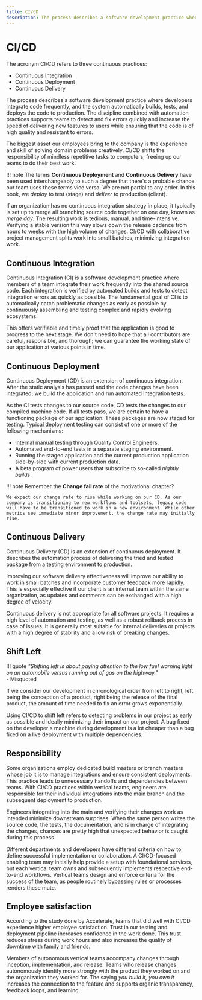```yaml
---
title: CI/CD
description: The process describes a software development practice where developers integrate code frequently, and the system automatically builds, tests, and deploys the code to production.
---
```


# CI/CD

The acronym CI/CD refers to three continuous practices:

- Continuous Integration
- Continuous Deployment
- Continuous Delivery

The process describes a software development practice where developers integrate code frequently, and the system automatically builds, tests, and deploys the code to production. The discipline combined with automation practices supports teams to detect and fix errors quickly and increase the speed of delivering new features to users while ensuring that the code is of high quality and resistant to errors.

The biggest asset our employees bring to the company is the experience and skill of solving domain problems creatively. CI/CD shifts the responsibility of mindless repetitive tasks to computers, freeing up our teams to do their best work.

!!! note
    The terms **Continuous Deployment** and **Continuous Delivery** have been used interchangeably to such a degree that there's a probable chance our team uses these terms vice versa. We are not partial to any order. In this book, we *deploy* to test (stage) and *deliver* to production (client).

If an organization has no continuous integration strategy in place, it typically is set up to merge all branching source code together on one day, known as *merge day*. The resulting work is tedious, manual, and time-intensive. Verifying a stable version this way slows down the release cadence from hours to weeks with the high volume of changes. CI/CD with collaborative project management splits work into small batches, minimizing integration work.

## Continuous Integration

Continuous Integration (CI) is a software development practice where members of a team integrate their work frequently into the shared source code. Each integration is verified by automated builds and tests to detect integration errors as quickly as possible. The fundamental goal of CI is to automatically catch problematic changes as <!-- vale write-good.Weasel = NO -->early<!-- vale write-good.Weasel = YES --> as possible by continuously assembling and testing complex and rapidly evolving ecosystems.

This offers verifiable and <!-- vale write-good.Weasel = NO -->timely<!-- vale write-good.Weasel = YES --> proof that the application is good to progress to the next stage. We don't need to hope that all contributors are careful, responsible, and thorough; we can guarantee the working state of our application at various points in time.

## Continuous Deployment

Continuous Deployment (CD) is an extension of continuous integration. After the static analysis has passed and the code changes have been integrated, we build the application and run automated integration tests.

As the CI tests changes to our source code, CD tests the changes to our compiled machine code. If all tests pass, we are certain to have a functioning package of our application. These packages are now staged for testing. Typical deployment testing can consist of one or more of the following mechanisms:

- Internal manual testing through Quality Control Engineers.
- Automated end-to-end tests in a separate staging environment.
- Running the staged application and the current production application side-by-side with current production data.
- A beta program of power users that subscribe to so-called *nightly builds*.

!!! note
    Remember the **Change fail rate** of the motivational chapter?

    We expect our change rate to rise while working on our CD. As our company is transitioning to new workflows and toolsets, legacy code will have to be transitioned to work in a new environment. While other metrics see immediate minor improvement, the change rate may initially rise.

## Continuous Delivery

Continuous Delivery (CD) is an extension of continuous deployment. It describes the automation process of delivering the tried and tested package from a testing environment to production.

Improving our software delivery effectiveness will improve our ability to work in small batches and incorporate customer feedback more rapidly. This is <!-- vale write-good.Weasel = NO -->especially<!-- vale write-good.Weasel = YES --> effective if our client is an internal team within the same organization, as updates and comments can be exchanged with a high degree of velocity.

Continuous delivery is not appropriate for all software projects. It requires a high level of automation and testing, as well as a robust rollback process in case of issues. It is generally most suitable for internal deliveries or projects with a high degree of stability and a low risk of breaking changes.

## Shift Left

!!! quote
    *"Shifting left is about paying attention to the low fuel warning light on an automobile versus running out of gas on the highway."*  
    - Misquoted

If we consider our development in chronological order from left to right, left being the conception of a product, right being the release of the final product, the amount of time needed to fix an error grows exponentially.

Using CI/CD to shift left refers to detecting problems in our project as <!-- vale write-good.Weasel = NO -->early<!-- vale write-good.Weasel = YES --> as possible and ideally minimizing their impact on our project. A bug fixed on the developer's machine during development is a lot cheaper than a bug fixed on a live deployment with multiple dependencies.

## Responsibility

<!-- vale alex.Race = NO -->
<!-- build masters branch masters -->
Some organizations employ dedicated build masters or branch masters whose job it is to manage integrations and ensure consistent deployments. This practice leads to unnecessary handoffs and dependencies between teams. With CI/CD practices within vertical teams, engineers are responsible for their individual integrations into the main branch and the subsequent deployment to production.
<!-- vale alex.Race = YES -->

Engineers integrating into the main and verifying their changes work as intended minimize downstream surprises. When the same person writes the source code, the tests, the documentation, and is in charge of integrating the changes, chances are pretty high that unexpected behavior is caught during this process.

Different departments and developers have different criteria on how to define successful implementation or collaboration. A CI/CD-focused enabling team may initially help provide a setup with foundational services, but each vertical team owns and subsequently implements respective end-to-end workflows. Vertical teams design and enforce criteria for the success of the team, as people routinely bypassing rules or processes renders these mute.

## Employee satisfaction

According to the study done by Accelerate, teams that did well with CI/CD experience higher employee satisfaction. Trust in our testing and deployment pipeline increases confidence in the work done. This trust reduces stress during work hours and also increases the quality of downtime with family and friends.

<!-- vale Vale.Avoid = NO -->
<!-- you build it, you own it -->
Members of autonomous vertical teams accompany changes through inception, implementation, and release. Teams who release changes autonomously identify more strongly with the product they worked on and the organization they worked for. The saying *you build it, you own it* increases the connection to the feature and supports organic transparency, feedback loops, and learning.
<!-- vale Vale.Avoid = YES -->
